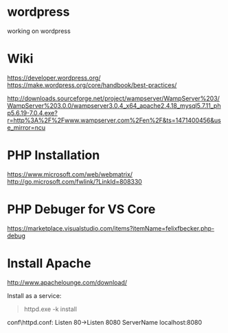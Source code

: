 # wordpress
working on wordpress

# Wiki
https://developer.wordpress.org/
https://make.wordpress.org/core/handbook/best-practices/

http://downloads.sourceforge.net/project/wampserver/WampServer%203/WampServer%203.0.0/wampserver3.0.4_x64_apache2.4.18_mysql5.7.11_php5.6.19-7.0.4.exe?r=http%3A%2F%2Fwww.wampserver.com%2Fen%2F&ts=1471400456&use_mirror=ncu

# PHP Installation
https://www.microsoft.com/web/webmatrix/
http://go.microsoft.com/fwlink/?LinkId=808330

# PHP Debuger for VS Core
https://marketplace.visualstudio.com/items?itemName=felixfbecker.php-debug

# Install Apache
http://www.apachelounge.com/download/


Install as a service:

>httpd.exe -k install

conf\httpd.conf:
Listen 80->Listen 8080
ServerName localhost:8080
